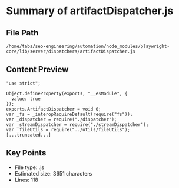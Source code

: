 # Summary of artifactDispatcher.js
  
## File Path
`/home/tabs/seo-engineering/automation/node_modules/playwright-core/lib/server/dispatchers/artifactDispatcher.js`

## Content Preview
```
"use strict";

Object.defineProperty(exports, "__esModule", {
  value: true
});
exports.ArtifactDispatcher = void 0;
var _fs = _interopRequireDefault(require("fs"));
var _dispatcher = require("./dispatcher");
var _streamDispatcher = require("./streamDispatcher");
var _fileUtils = require("../utils/fileUtils");
[...truncated...]
```

## Key Points
- File type: .js
- Estimated size: 3651 characters
- Lines: 118
